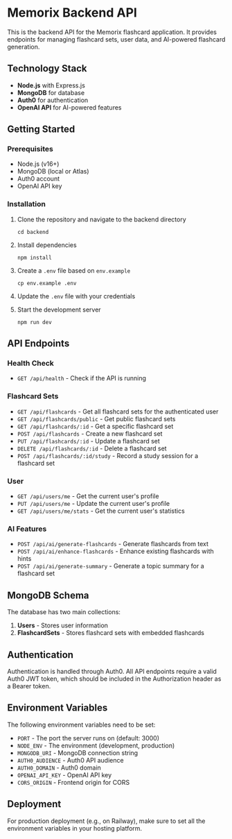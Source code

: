 # Memorix Backend API

This is the backend API for the Memorix flashcard application. It provides endpoints for managing flashcard sets, user data, and AI-powered flashcard generation.

## Technology Stack

- **Node.js** with Express.js
- **MongoDB** for database
- **Auth0** for authentication
- **OpenAI API** for AI-powered features

## Getting Started

### Prerequisites

- Node.js (v16+)
- MongoDB (local or Atlas)
- Auth0 account
- OpenAI API key

### Installation

1. Clone the repository and navigate to the backend directory
   ```
   cd backend
   ```

2. Install dependencies
   ```
   npm install
   ```

3. Create a `.env` file based on `env.example`
   ```
   cp env.example .env
   ```

4. Update the `.env` file with your credentials

5. Start the development server
   ```
   npm run dev
   ```

## API Endpoints

### Health Check

- `GET /api/health` - Check if the API is running

### Flashcard Sets

- `GET /api/flashcards` - Get all flashcard sets for the authenticated user
- `GET /api/flashcards/public` - Get public flashcard sets
- `GET /api/flashcards/:id` - Get a specific flashcard set
- `POST /api/flashcards` - Create a new flashcard set
- `PUT /api/flashcards/:id` - Update a flashcard set
- `DELETE /api/flashcards/:id` - Delete a flashcard set
- `POST /api/flashcards/:id/study` - Record a study session for a flashcard set

### User

- `GET /api/users/me` - Get the current user's profile
- `PUT /api/users/me` - Update the current user's profile
- `GET /api/users/me/stats` - Get the current user's statistics

### AI Features

- `POST /api/ai/generate-flashcards` - Generate flashcards from text
- `POST /api/ai/enhance-flashcards` - Enhance existing flashcards with hints
- `POST /api/ai/generate-summary` - Generate a topic summary for a flashcard set

## MongoDB Schema

The database has two main collections:

1. **Users** - Stores user information
2. **FlashcardSets** - Stores flashcard sets with embedded flashcards

## Authentication

Authentication is handled through Auth0. All API endpoints require a valid Auth0 JWT token, which should be included in the Authorization header as a Bearer token.

## Environment Variables

The following environment variables need to be set:

- `PORT` - The port the server runs on (default: 3000)
- `NODE_ENV` - The environment (development, production)
- `MONGODB_URI` - MongoDB connection string
- `AUTH0_AUDIENCE` - Auth0 API audience
- `AUTH0_DOMAIN` - Auth0 domain
- `OPENAI_API_KEY` - OpenAI API key
- `CORS_ORIGIN` - Frontend origin for CORS

## Deployment

For production deployment (e.g., on Railway), make sure to set all the environment variables in your hosting platform. 